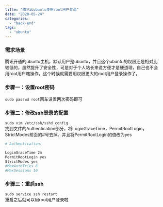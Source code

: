 ```yaml
---
title: "腾讯云ubuntu使用root用户登录"
date: "2020-05-24"
categories: 
  - "back-end"
tags: 
  - "ubuntu"
---
```


### 需求场景

腾讯开通的ubuntu主机，默认用户是ubuntu，并且这个ubuntu的权限还是相对比较低的，虽然提升了安全性，可是对于个人站长来说方便才是硬道理，自己也不会用root用户瞎操作。这个时候就需要用权限更大的root用户登录操作了。

### 步骤一：设置root密码

`sudo passwd root`回车设置两次密码即可

### 步骤二：修改ssh登录的配置

`sudo vim /etc/ssh/sshd_config`  
找到文件的Authentication部分，将LoginGraceTime，PermitRootLogin，StrictModes前面的#号去掉。并且将PermitRootLogin的值改为yes

```bash
# Authentication:

LoginGraceTime 2m
PermitRootLogin yes
StrictModes yes
#MaxAuthTries 6
#MaxSessions 10
```

### 步骤三：重启ssh

`sudo service ssh restart`  
重启之后就可以用root用户登录啦

